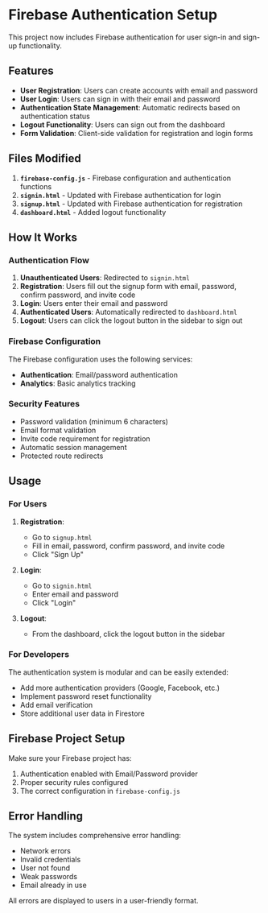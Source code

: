 # Firebase Authentication Setup

This project now includes Firebase authentication for user sign-in and sign-up functionality.

## Features

- **User Registration**: Users can create accounts with email and password
- **User Login**: Users can sign in with their email and password
- **Authentication State Management**: Automatic redirects based on authentication status
- **Logout Functionality**: Users can sign out from the dashboard
- **Form Validation**: Client-side validation for registration and login forms

## Files Modified

1. **`firebase-config.js`** - Firebase configuration and authentication functions
2. **`signin.html`** - Updated with Firebase authentication for login
3. **`signup.html`** - Updated with Firebase authentication for registration
4. **`dashboard.html`** - Added logout functionality

## How It Works

### Authentication Flow

1. **Unauthenticated Users**: Redirected to `signin.html`
2. **Registration**: Users fill out the signup form with email, password, confirm password, and invite code
3. **Login**: Users enter their email and password
4. **Authenticated Users**: Automatically redirected to `dashboard.html`
5. **Logout**: Users can click the logout button in the sidebar to sign out

### Firebase Configuration

The Firebase configuration uses the following services:
- **Authentication**: Email/password authentication
- **Analytics**: Basic analytics tracking

### Security Features

- Password validation (minimum 6 characters)
- Email format validation
- Invite code requirement for registration
- Automatic session management
- Protected route redirects

## Usage

### For Users

1. **Registration**: 
   - Go to `signup.html`
   - Fill in email, password, confirm password, and invite code
   - Click "Sign Up"

2. **Login**:
   - Go to `signin.html`
   - Enter email and password
   - Click "Login"

3. **Logout**:
   - From the dashboard, click the logout button in the sidebar

### For Developers

The authentication system is modular and can be easily extended:

- Add more authentication providers (Google, Facebook, etc.)
- Implement password reset functionality
- Add email verification
- Store additional user data in Firestore

## Firebase Project Setup

Make sure your Firebase project has:
1. Authentication enabled with Email/Password provider
2. Proper security rules configured
3. The correct configuration in `firebase-config.js`

## Error Handling

The system includes comprehensive error handling:
- Network errors
- Invalid credentials
- User not found
- Weak passwords
- Email already in use

All errors are displayed to users in a user-friendly format. 